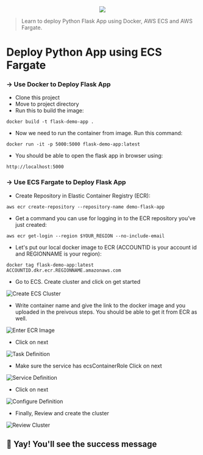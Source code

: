 <div align="center">
  <img src="https://imgur.com/WqFMNzz"/>
</div>

> Learn to deploy Python Flask App using Docker, AWS ECS and AWS Fargate.

# Deploy Python App using ECS Fargate

### → Use Docker to Deploy Flask App
- Clone this project
- Move to project directory 
- Run this to build the image:
```
docker build -t flask-demo-app .
```
- Now we need to run the container from image. Run this command:
```
docker run -it -p 5000:5000 flask-demo-app:latest
```
- You should be able to open the flask app in browser using:
```
http://localhost:5000
```

### → Use ECS Fargate to Deploy Flask App
- Create Repository in Elastic Container Registry (ECR):

```aws ecr create-repository --repository-name demo-flask-app```
- Get a command you can use for logging in to the ECR repository you’ve just created:

```aws ecr get-login --region $YOUR_REGION --no-include-email```
- Let's put our local docker image to ECR (ACCOUNTID is your account id and REGIONNAME is your region):

```docker tag flask-demo-app:latest ACCOUNTID.dkr.ecr.REGIONNAME.amazonaws.com```

- Go to ECS. Create cluster and click on get started

![Create ECS Cluster](/images/screenshot-1.png)

- Write container name and give the link to the docker image and you uploaded in the preivous steps. You should be able to get it from ECR as well.

![Enter ECR Image](/images/screenshot-2.png)

- Click on next

![Task Definition](/images/screenshot-3.png)

- Make sure the service has ecsContainerRole Click on next

![Service Definition](/images/screenshot-4.png)

- Click on next

![Configure Definition](/images/screenshot-5.png)

- Finally, Review and create the cluster 

![Review Cluster](/images/screenshot-6.png)

## :100: Yay! You'll see the success message


